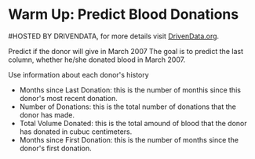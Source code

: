 # Warm Up: Predict Blood Donations
#HOSTED BY DRIVENDATA, for more details visit [DrivenData.org](https://www.drivendata.org/competitions/2/warm-up-predict-blood-donations/page/5/).


Predict if the donor will give in March 2007
The goal is to predict the last column, whether he/she donated blood in March 2007.

Use information about each donor's history
- Months since Last Donation: this is the number of monthis since this donor's most recent donation.
- Number of Donations: this is the total number of donations that the donor has made.
- Total Volume Donated: this is the total amound of blood that the donor has donated in cubuc centimeters.
- Months since First Donation: this is the number of months since the donor's first donation.
